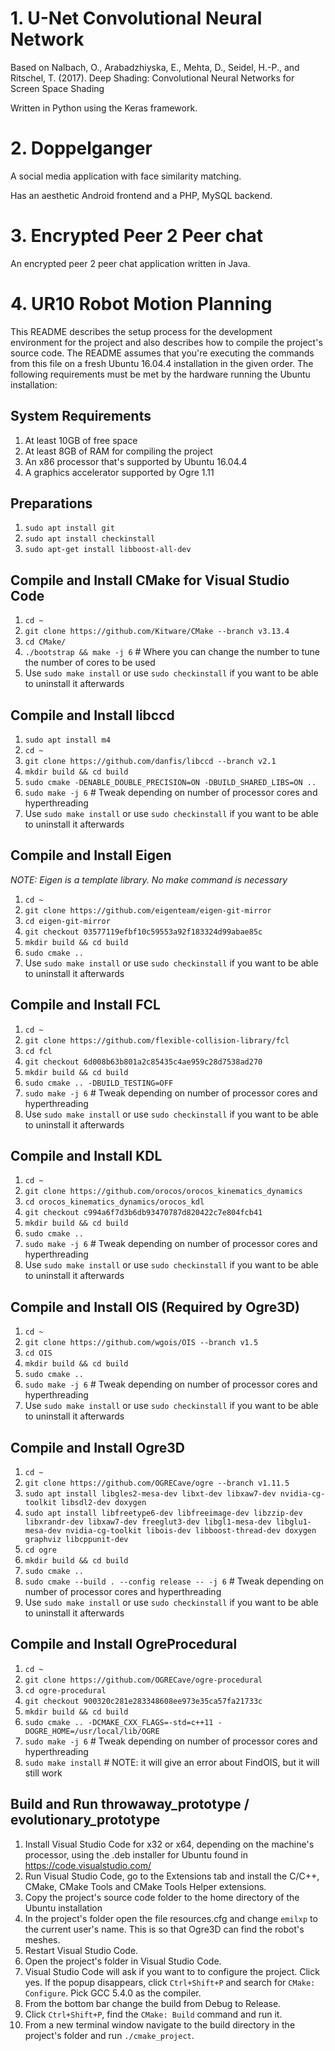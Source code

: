 # 1. U-Net Convolutional Neural Network
Based on Nalbach, O., Arabadzhiyska, E., Mehta, D., Seidel, H.-P., and Ritschel, T. (2017). Deep Shading: Convolutional Neural Networks for Screen Space Shading

Written in Python using the Keras framework.

# 2. Doppelganger
A social media application with face similarity matching.

Has an aesthetic Android frontend and a PHP, MySQL backend.

# 3. Encrypted Peer 2 Peer chat
An encrypted peer 2 peer chat application written in Java.

# 4. UR10 Robot Motion Planning
This README describes the setup process for the development environment for the project and also describes how to compile the project's source code. The README assumes that you're executing the commands from this file on a fresh Ubuntu 16.04.4 installation in the given order. The following requirements must be met by the hardware running the Ubuntu installation:

## System Requirements
1. At least 10GB of free space
2. At least 8GB of RAM for compiling the project
3. An x86 processor that's supported by Ubuntu 16.04.4
4. A graphics accelerator supported by Ogre 1.11

## Preparations
1. `sudo apt install git`
2. `sudo apt install checkinstall`
3. `sudo apt-get install libboost-all-dev`

## Compile and Install CMake for Visual Studio Code
1. `cd ~`
2. `git clone https://github.com/Kitware/CMake --branch v3.13.4`
3. `cd CMake/`
4. `./bootstrap && make -j 6` # Where you can change the number to tune the number of cores to be used
5. Use `sudo make install` or use `sudo checkinstall` if you want to be able to uninstall it afterwards

## Compile and Install libccd
1. `sudo apt install m4`
2. `cd ~`
3. `git clone https://github.com/danfis/libccd --branch v2.1`
4. `mkdir build && cd build`
5. `sudo cmake -DENABLE_DOUBLE_PRECISION=ON -DBUILD_SHARED_LIBS=ON ..`
6. `sudo make -j 6` # Tweak depending on number of processor cores and hyperthreading
7. Use `sudo make install` or use `sudo checkinstall` if you want to be able to uninstall it afterwards

## Compile and Install Eigen
*NOTE: Eigen is a template library. No make command is necessary*
1. `cd ~`
2. `git clone https://github.com/eigenteam/eigen-git-mirror`
3. `cd eigen-git-mirror`
4. `git checkout 03577119efbf10c59553a92f183324d99abae85c`
5. `mkdir build && cd build`
6. `sudo cmake ..`
7. Use `sudo make install` or use `sudo checkinstall` if you want to be able to uninstall it afterwards

## Compile and Install FCL
1. `cd ~`
2. `git clone https://github.com/flexible-collision-library/fcl`
3. `cd fcl`
4. `git checkout 6d008b63b801a2c85435c4ae959c28d7538ad270`
4. `mkdir build && cd build`
5. `sudo cmake .. -DBUILD_TESTING=OFF`
6. `sudo make -j 6` # Tweak depending on number of processor cores and hyperthreading
7. Use `sudo make install` or use `sudo checkinstall` if you want to be able to uninstall it afterwards

## Compile and Install KDL
1. `cd ~`
2. `git clone https://github.com/orocos/orocos_kinematics_dynamics`
3. `cd orocos_kinematics_dynamics/orocos_kdl`
4. `git checkout c994a6f7d3b6db93470787d820422c7e804fcb41`
5. `mkdir build && cd build`
6. `sudo cmake ..`
7. `sudo make -j 6` # Tweak depending on number of processor cores and hyperthreading
8. Use `sudo make install` or use `sudo checkinstall` if you want to be able to uninstall it afterwards

## Compile and Install OIS (Required by Ogre3D)
1. `cd ~`
2. `git clone https://github.com/wgois/OIS --branch v1.5`
3. `cd OIS`
4. `mkdir build && cd build`
5. `sudo cmake ..`
6. `sudo make -j 6` # Tweak depending on number of processor cores and hyperthreading
7. Use `sudo make install` or use `sudo checkinstall` if you want to be able to uninstall it afterwards

## Compile and Install Ogre3D
1. `cd ~`
2. `git clone https://github.com/OGRECave/ogre --branch v1.11.5`
3. `sudo apt install libgles2-mesa-dev libxt-dev libxaw7-dev nvidia-cg-toolkit libsdl2-dev doxygen`
4. `sudo apt install libfreetype6-dev libfreeimage-dev libzzip-dev libxrandr-dev libxaw7-dev freeglut3-dev libgl1-mesa-dev libglu1-mesa-dev nvidia-cg-toolkit libois-dev libboost-thread-dev doxygen graphviz libcppunit-dev`
5. `cd ogre`
6. `mkdir build && cd build`
7. `sudo cmake ..`
8. `sudo cmake --build . --config release -- -j 6` # Tweak depending on number of processor cores and hyperthreading
9. Use `sudo make install` or use `sudo checkinstall` if you want to be able to uninstall it afterwards

## Compile and Install OgreProcedural
1. `cd ~`
2. `git clone https://github.com/OGRECave/ogre-procedural`
3. `cd ogre-procedural`
4. `git checkout 900320c281e283348608ee973e35ca57fa21733c`
5. `mkdir build && cd build`
6. `sudo cmake .. -DCMAKE_CXX_FLAGS=-std=c++11 -DOGRE_HOME=/usr/local/lib/OGRE`
7. `sudo make -j 6` # Tweak depending on number of processor cores and hyperthreading
8. `sudo make install` # NOTE: it will give an error about FindOIS, but it will still work

## Build and Run throwaway_prototype / evolutionary_prototype
1. Install Visual Studio Code for x32 or x64, depending on the machine's processor, using the .deb installer for Ubuntu found in https://code.visualstudio.com/
2. Run Visual Studio Code, go to the Extensions tab and install the C/C++, CMake, CMake Tools and CMake Tools Helper extensions.
3. Copy the project's source code folder to the home directory of the Ubuntu installation
4. In the project's folder open the file resources.cfg and change `emilxp` to the current user's name. This is so that Ogre3D can find the robot's meshes.
4. Restart Visual Studio Code.
5. Open the project's folder in Visual Studio Code.
6. Visual Studio Code will ask if you want to to configure the project. Click yes. If the popup disappears, click `Ctrl+Shift+P` and search for `CMake: Configure`. Pick GCC 5.4.0 as the compiler.
7. From the bottom bar change the build from Debug to Release.
8. Click `Ctrl+Shift+P`, find the `CMake: Build` command and run it.
9. From a new terminal window navigate to the build directory in the project's folder and run `./cmake_project`.
